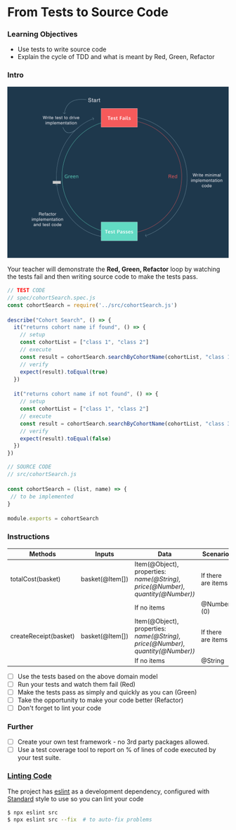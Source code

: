# From Tests to Source Code

### Learning Objectives
- Use tests to write source code
- Explain the cycle of TDD and what is meant by Red, Green, Refactor

### Intro

![](../_images/red-green-refactor-tdd.webp)

Your teacher will demonstrate the **Red, Green, Refactor** loop by watching the tests fail and then writing source code to make the tests pass.

```js
// TEST CODE
// spec/cohortSearch.spec.js
const cohortSearch = require('../src/cohortSearch.js')

describe("Cohort Search", () => {
  it("returns cohort name if found", () => {
    // setup
    const cohortList = ["class 1", "class 2"]
    // execute
    const result = cohortSearch.searchByCohortName(cohortList, "class 1")
    // verify
    expect(result).toEqual(true)
  })

  it("returns cohort name if not found", () => {
    // setup
    const cohortList = ["class 1", "class 2"]
    // execute
    const result = cohortSearch.searchByCohortName(cohortList, "class 3")
    // verify
    expect(result).toEqual(false)
  })
})
```

```js
// SOURCE CODE
// src/cohortSearch.js

const cohortSearch = (list, name) => {
 // to be implemented
}

module.exports = cohortSearch
```

### Instructions

Methods | Inputs | Data | Scenario | Outputs
------ | ------ | ------ | ----- | -----
totalCost(basket) | basket(@Item[]) | Item(@Object), properties: _name(@String), price(@Number), quantity(@Number))_ | If there are items | @Number
| | |If no items | @Number (0)
createReceipt(basket) | basket(@Item[]) | Item(@Object), properties: _name(@String), price(@Number), quantity(@Number))_ | If there are items | @String
| | |If no items | @String

- [ ] Use the tests based on the above domain model
- [ ] Run your tests and watch them fail (Red)
- [ ] Make the tests pass as simply and quickly as you can (Green)
- [ ] Take the opportunity to make your code better (Refactor)
- [ ] Don't forget to lint your code

### Further
- [ ] Create your own test framework - no 3rd party packages allowed.
- [ ] Use a test coverage tool to report on % of lines of code executed by your test suite.

### [Linting Code](https://stackoverflow.com/questions/8503559/what-is-linting)

The project has [eslint](https://eslint.org/docs/user-guide/getting-started) as a development dependency, configured with [Standard](https://betterprogramming.pub/comparing-the-top-three-style-guides-and-setting-them-up-with-eslint-98ea0d2fc5b7) style to use so you can lint your code
```sh
$ npx eslint src
$ npx eslint src --fix  # to auto-fix problems
```
